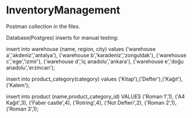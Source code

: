 ﻿# InventoryManagement
Postman collection in the files.
 
Database(Postgres) inserts for manual testing:

insert into warehouse (name, region, city)
values ('warehouse a','akdeniz','antalya'),
       ('warehouse b','karadeniz','zonguldak'),
       ('warehouse c','ege','izmir'),
       ('warehouse d','iç anadolu','ankara'),
       ('warehouse e','doğu anadolu','erzincan');

insert into product_category(category) 
values ('Kitap'),('Defter'),('Kağıt'),('Kalem');

insert into product (name,product_category_id) 
VALUES ('Roman 1',1),
       ('A4 Kağıt',3),
       ('Faber castle',4),
       ('Rotring',4),
       ('Not Defteri',2),
       ('Roman 2',1),
       ('Roman 3',1);
